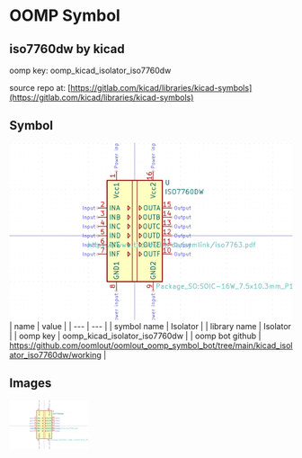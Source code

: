# OOMP Symbol  
## iso7760dw  by kicad  
  
oomp key: oomp_kicad_isolator_iso7760dw  
  
source repo at: [https://gitlab.com/kicad/libraries/kicad-symbols](https://gitlab.com/kicad/libraries/kicad-symbols)  
## Symbol  
  
[![working.png](working_600.png)](working.png)  
| name | value | 
| --- | --- | 
| symbol name | Isolator | 
| library name | Isolator | 
| oomp key | oomp_kicad_isolator_iso7760dw | 
| oomp bot github | https://github.com/oomlout/oomlout_oomp_symbol_bot/tree/main/kicad_isolator_iso7760dw/working | 
## Images  
  
[![working.png](working_140.png)](working.png)  
